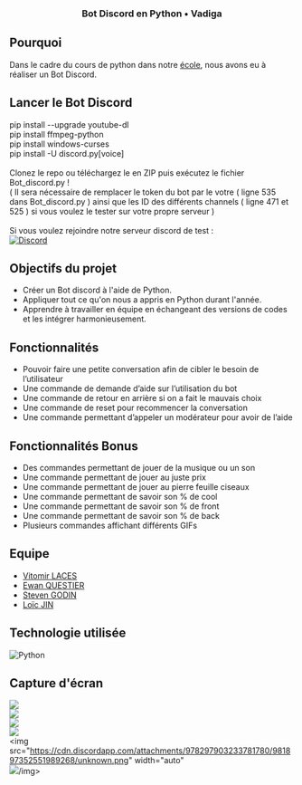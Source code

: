 ### <p align="center"> Bot Discord en Python • Vadiga</p>

## Pourquoi

Dans le cadre du cours de python dans notre [école](https://www.hetic.net/), nous avons eu à réaliser un Bot Discord.<br/>

## Lancer le Bot Discord

pip install --upgrade youtube-dl<br/>
pip install ffmpeg-python<br/>
pip install windows-curses<br/>
pip install -U discord.py[voice]<br/><br/>
Clonez le repo ou téléchargez le en ZIP puis exécutez le fichier Bot_discord.py !<br/>( Il sera nécessaire de remplacer le token du bot par le votre ( ligne 535 dans Bot_discord.py ) ainsi que les ID des différents channels ( ligne 471 et 525 ) si vous voulez le tester sur votre propre serveur )<br/><br/>
Si vous voulez rejoindre notre serveur discord de test :<br/>
[![Discord](https://discordapp.com/api/guilds/978583486963257434/widget.png?style=shield)](https://discord.gg/JsUCn6skXf)<br/>

## Objectifs du projet

- Créer un Bot discord à l'aide de Python.
- Appliquer tout ce qu'on nous a appris en Python durant l'année.
- Apprendre à travailler en équipe en échangeant des versions de codes et les intégrer harmonieusement.

## Fonctionnalités

- Pouvoir faire une petite conversation afin de cibler le besoin de l’utilisateur
- Une commande de demande d’aide sur l’utilisation du bot
- Une commande de retour en arrière si on a fait le mauvais choix
- Une commande de reset pour recommencer la conversation
- Une commande permettant d’appeler un modérateur pour avoir de l’aide

## Fonctionnalités Bonus

- Des commandes permettant de jouer de la musique ou un son
- Une commande permettant de jouer au juste prix
- Une commande permettant de jouer au pierre feuille ciseaux
- Une commande permettant de savoir son % de cool
- Une commande permettant de savoir son % de front
- Une commande permettant de savoir son % de back
- Plusieurs commandes affichant différents GIFs

## Equipe

- [Vitomir LACES](https://github.com/vitolinho)
- [Ewan QUESTIER](https://github.com/xWane)
- [Steven GODIN](https://github.com/Yvelchrome)
- [Loïc JIN](https://github.com/Snwolfy)

## Technologie utilisée

![Python](https://camo.githubusercontent.com/a1b2dac5667822ee0d98ae6d799da61987fd1658dfeb4d2ca6e3c99b1535ebd8/68747470733a2f2f696d672e736869656c64732e696f2f62616467652f707974686f6e2d3336373041303f7374796c653d666f722d7468652d6261646765266c6f676f3d707974686f6e266c6f676f436f6c6f723d666664643534)

## Capture d'écran

<img src="https://cdn.discordapp.com/attachments/978297903233781780/981892946750218291/unknown.png" width="auto"></img></br>
<img src="https://cdn.discordapp.com/attachments/978297903233781780/981895345573343283/unknown.png" width="auto"></img></br>
<img src="https://cdn.discordapp.com/attachments/978297903233781780/981896100342538260/unknown.png" width="auto"></img></br>
<img src="https://cdn.discordapp.com/attachments/978297903233781780/981896144101703750/unknown.png" width="auto"></img></br>
<img src="https://cdn.discordapp.com/attachments/978297903233781780/981897352551989268/unknown.png" width="auto"</img><br>
<img src="https://cdn.discordapp.com/attachments/978297903233781780/981897495460343839/unknown.png" width="auto">/img><br>

